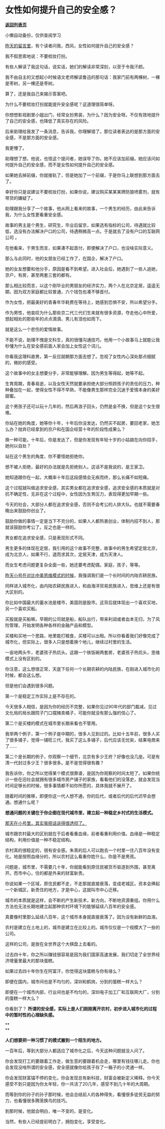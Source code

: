 # 女性如何提升自己的安全感？

[**返回列表页**](/gzh/记忆承载)

小懒自动备份，仅供查阅学习

[昨天的留言里](http://mp.weixin.qq.com/s?__biz=MzU0MjYwNDU2Mw==&mid=2247503816&idx=1&sn=79a17347ce9d846eb28d3f682c99cee7&chksm=fb1aa3b4cc6d2aa27152f4acdf8f1448dfca53ab0c17532f1b1b7e7f6be9008b5aac762f4f2a&scene=21#wechat_redirect)，有个读者问我，西风，女性如何提升自己的安全感？

  

我不假思索地说：不要梳妆打扮。  

  

有些人解读了我这句话，说实话，她们的解读非常深刻，以至于令我汗颜。  

  

我不由自主的又想起小时候语文老师解读鲁迅的那句话：我家门前有两棵树，一棵是枣树，另一棵还是枣树。  

  

算了，还是我自己来揭示答案吧。  

  

为什么不要梳妆打扮就能提升安全感呢？这道理很简单呀。  

  

你想想影视剧里小姐出门，经常女扮男装，为什么？因为安全呀。不仅有效地提升了自己的安全感，也降低了真实存在的风险。  

  

后来助理给我发了一条消息，告诉我，你理解错了。那位读者表达的是那方面的安全感，不是那方面的安全感。

  

我更懵了。  

  

助理想了想，他说，也怪这个提问者，她误导了你。她不应该加前缀。她应该问如何提升自己的安全感，而不是女性如何提升自己的安全感。  

  

如果她去掉前缀，你就接轨了，但是她加了一个前缀，于是你马上联想到那方面去了。  

  

幸好你只是说建议不要梳妆打扮，如果你说，建议购买某某某牌防狼喷雾剂，就有带货的嫌疑了。

  

助理跟我分享了一个故事，他从网上看来的故事，一个男生的经历，由此来告诉我，为什么女性更看重安全感。

  

故事的男主是个男生，研究生，毕业后留京，如果选有指标的公司，待遇就比较低，选没有办法解决户口的公司，待遇稍微高一点。于是就去了没有户口的互联网公司 。

  

在他看来，于男生而言，如果凑不起首付，即便解决了户口，也没啥实际意义。  

  

那么与此同时，他的女朋友已经工作了，在国企，解决了户口。  

  

她的女友想要和他分手，原因是看不到希望。进入社会后，她遇到了一些人追她，京户，有房，甚至两套三套的都有。

  

那么相比较而言，以这个刚毕业的男朋友的经济实力，两个人在北京定居，遥遥无期，因为双方家庭都比较普通，六个钱包也凑不够首付。  

  

作为女性，把最美好的青春年华耗费在等待上，她感到恐惧不安，所以希望分手。  

  

作为男性，他哀叹为什么那些京二代三代们生来就有很多资源，夺走他心中所爱，想起相处的那些年的点点滴滴，男儿有泪也如雨下。

  

就是这么一个悲伤的爱情故事。

  

不能不说，助理不愧是文科生，真的很懂沟通技巧，他用一个小故事马上就能让我秒懂为什么在安全感前面人家会加上女性这个词儿。

  

你看我这理科直男，第一反应就朝那方面去想了。忽视了女性内心深处那点细腻的，微妙的感受。

  

这个故事中的女主想要分手，非常能够理解。因为男生等得起，她等不起。

  

生育周期，青春易逝，以及女性天然就要承担绝大部分照顾孩子的责任的压力，种种叠加在一起，使得女性不得不早熟，不能像男生那样完全沉迷于爱情本身的美好甜蜜。  

  

这个男孩子还可以玩十几年的，然后再浪子回头，仍然是金不换，但是这个女生很难。

  

你站在她的角度，她等你十年，十年后你没发达，仍然买不起房，要回老家，她怎么办？抛弃已经拿到的京户和在国企经营十年的阶段性成果么？  

  

换一种可能，十年后，你是发达了，但是你发现有年轻十岁的小姑娘在向你招手，她何以自处？  

  

站在这个男生的角度，你不要怪她拒绝你。

  

想不被人拒绝，最好的办法就是先拒绝别人。这话不是我说的，是王家卫。

  

她知道跟你在一起，大概率十年后这段感情会无疾而终，那么长痛不如短痛。  

  

这个过程就叫做追求安全感，其实男女都在追求安全感，追求安全感的本质就是对抗不确定性，无非在这个过程中，女性因为生育压力，表现得更加早期一些。  

  

今天的社会，大部分人都在追求安全感，否则不会考公的人排大队。也就不需要春晚出来鼓励你创业了。

  

鼓励你做的事情一定是当下不充分的，如果人人都热衷创业，体制内招不到人，那就该鼓励你考公了。反之也是一样的。  

  

男女都在追求安全感，只是表现形式不同。  

  

男生更多的体现在定居，我引用的这个故事不完整，故事中的男生希望定居北京，成为北京人，如果不行，退而求其次，定居天津，成为天津人。  

  

而女生考虑问题更复杂全面一些，她还要考虑配偶，家庭，孩子，等等。  

  

[昨天小号在对比中美思维模式的时候](http://mp.weixin.qq.com/s?__biz=MzU3NDc5Nzc0NQ==&mid=2247512626&idx=2&sn=3c0d73a9441f8eaad42195e48c9b1721&chksm=fd2e10ecca5999faea74384bce2a7ab2dbba5606326489e243234542c04c0e2b53b32782b92e&scene=21#wechat_redirect)，我强调我们是一个长时间的内陆农耕民族。

  

同样进入城市化，由内陆农耕民族进入，和由海洋贸易民族进入，思维上还是有很大区别的。  

  

你比如中国最大的蓄水池是楼市，美国则是股市。这背后就体现出一个喜欢买地，另一个喜欢买船。  

  

买股就是买船嘛，早期的公司就是船，船队出行，带来利润或者血本无归，为了风险管理，开始发明各种各样的金融产品和模型。  

  

买楼和买地一个思路，地里能打粮食，买楼可以出租。所以你看着我们好像完成了城市化，但实际上，很多人只是想着换个地儿，继续过村里的生活。

  

一亩地两头牛，老婆孩子热炕头。这跟一个铁饭碗两套房，老婆孩子热炕头，思维模式上没有区别的。  

  

你注意，这么想很正常，天底下任何一个长期农耕的内陆民族，在刚进入城市化的时候，都会这么想。  

  

但是他们会遇到很多问题。

  

第一个是稳定工作实际上是不存在的。  

  

今天很多人相信，是因为你的经历不完整，如果你见过90年代的部门裁减，见过文化局的局长跟院子门口摆摊卖橘子，可能你就没有那么强的信心了。

  

第二个是买楼的模式在城市里长期来看也不管用。

  

我举两个例子，第一个例子是中期的，很多人见到过的。比如十五年前，很多人买了很多铺子，觉得一铺旺三代，我买了这么多铺子，后代应该无忧矣，结果电商来了......

  

第二个是长期的例子，你观察一个细节，北京有多少王府？好像也没几座。可是有清一代封过多少王？很多很多。是不是觉得很有趣？

  

我告诉你，你之所以觉得某个模式很靠谱，是因为你观察的时间太短了。如果你统计一些在旧社会就拥有很多城市房产铺子的家族，看看他们的没落史，就会发现当时间足够长的时候，很多事情都不如你所愿的，具体我就不展开了。

  

随着时间的推移，即便你这一代人想不通，你的后代，或者后代的后代迟早会想通。想通什么呢？

  

 **想通问题的关键在于你企图在现代城市里，建立起一种稳定乡村式的生活模式。**

  

[
那天在小号里，其实我把话说得很透彻了。](http://mp.weixin.qq.com/s?__biz=MzU3NDc5Nzc0NQ==&mid=2247512626&idx=2&sn=3c0d73a9441f8eaad42195e48c9b1721&chksm=fd2e10ecca5999faea74384bce2a7ab2dbba5606326489e243234542c04c0e2b53b32782b92e&scene=21#wechat_redirect)

  

城市跟农村最大的区别就在于后者看重血缘，前者看重利用价值。血缘是一种稳定结构，利用价值是一种不稳定结构。  

  

农村真的很稳定的，很有安全感。朱熹的后人可以跑去一个村里一住八百年没有变化。地是按照血缘分的，所以农村这么看重你姓什么，你是不是男孩。  

  

问题是，城市里，不需要几十年，你就能看到原住民被货币驱逐到外围，甚至离开。而市中心，住的都是外来的财富新贵。  

  

你说如果一个区域，原住民都不走，不走那就直接衰落，变成老城区。资本会捧起一个新城区，新贵住的地方，才是中心，这就叫市中心迁移。  

  

城市的本质就是这样，会不断的产生新技术，新方向，不断地资源重组。你用什么方法也无法长期地建立起那种农村环境下的能够延续八百年的安全感。

  

真要像村里那么延续八百年，这个城市本身就直接衰落了。因为没有新鲜的血液。  

  

农村是建立在土地上的，城市是建立在比较上的。城市仅仅是一个规模大了一些的公司。

  

这样的公司，是放在全世界这个大棋盘上去看的。  

  

过去四十年，你之所以赚钱很容易是因为我们国家高速发展，我们切走了全世界经济增量里最大的那块蛋糕。  

  

如果过去四十年你生在阿富汗，你觉得这块蛋糕与你有缘么？  

  

即便在国内，城市间也是不均匀的，深圳和鹤岗，分到的蛋糕一样大么？

  

即便在一个城市内部，行业间也是不均匀的，深圳电子加工厂和互联网大厂，分到的蛋糕一样大么？  

  

你看到了？ **所谓的安全感，实际上是人们刚刚离开农村，初步进入城市化的过程中的暂时性的心理缺失感。**

 **  
**

 **人们想要把一种习惯了的模式搬到一个陌生的地方。**

  

一百年后，等到大部分人都适应了城市化之后，今天这种问题就没人问了。  

  

你会发现打工的要跟着工作走，做生意的要跟着机会走，哪里有钱往哪儿走。你也会发现没啥所谓的安全感，安全感就像你给孩子存了一箱子的小灵通一样。  

  

你会发现财富锚不停的变化，你会发现总有新科技，财富会被新定义稀释。你今天感受不到只是因为你太年轻，你一共活了20几年，感受不到几十年的大周期。  

  

而等到你的孙子的孙子那时候，他会总结前人的各种得失，看懂很多徒劳无益的努力，也看懂很多腾笼换鸟的技巧。  

  

到那时候，他就会明白，唯一不变的，是变化。

  

当然，有些人已经提前明白了，拥抱变化，享受变化。

